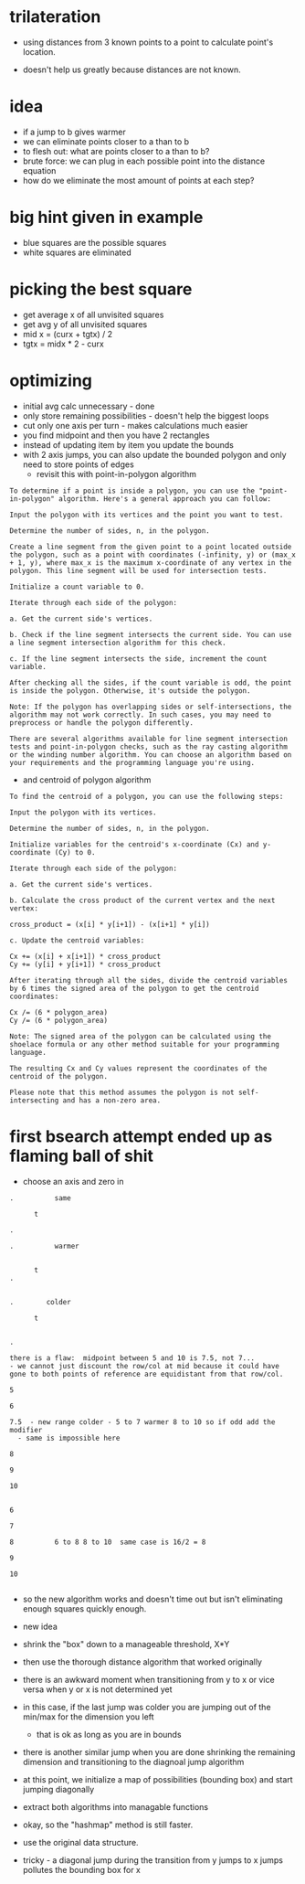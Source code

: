# trilateration

- using distances from 3 known points to a point to calculate point's location.

- doesn't help us greatly because distances are not known.

# idea

- if a jump to b gives warmer
- we can eliminate points closer to a than to b
- to flesh out: what are points closer to a than to b?
- brute force: we can plug in each possible point into the distance equation
- how do we eliminate the most amount of points at each step?

# big hint given in example

- blue squares are the possible squares
- white squares are eliminated

# picking the best square

- get average x of all unvisited squares
- get avg y of all unvisited squares
- mid x = (curx + tgtx) / 2
- tgtx = midx \* 2 - curx

# optimizing

- initial avg calc unnecessary - done
- only store remaining possibilities - doesn't help the biggest loops
- cut only one axis per turn - makes calculations much easier
- you find midpoint and then you have 2 rectangles
- instead of updating item by item you update the bounds
- with 2 axis jumps, you can also update the bounded polygon and only need to store points of edges
  - revisit this with point-in-polygon algorithm

```
To determine if a point is inside a polygon, you can use the "point-in-polygon" algorithm. Here's a general approach you can follow:

Input the polygon with its vertices and the point you want to test.

Determine the number of sides, n, in the polygon.

Create a line segment from the given point to a point located outside the polygon, such as a point with coordinates (-infinity, y) or (max_x + 1, y), where max_x is the maximum x-coordinate of any vertex in the polygon. This line segment will be used for intersection tests.

Initialize a count variable to 0.

Iterate through each side of the polygon:

a. Get the current side's vertices.

b. Check if the line segment intersects the current side. You can use a line segment intersection algorithm for this check.

c. If the line segment intersects the side, increment the count variable.

After checking all the sides, if the count variable is odd, the point is inside the polygon. Otherwise, it's outside the polygon.

Note: If the polygon has overlapping sides or self-intersections, the algorithm may not work correctly. In such cases, you may need to preprocess or handle the polygon differently.

There are several algorithms available for line segment intersection tests and point-in-polygon checks, such as the ray casting algorithm or the winding number algorithm. You can choose an algorithm based on your requirements and the programming language you're using.
```

- and centroid of polygon algorithm

```
To find the centroid of a polygon, you can use the following steps:

Input the polygon with its vertices.

Determine the number of sides, n, in the polygon.

Initialize variables for the centroid's x-coordinate (Cx) and y-coordinate (Cy) to 0.

Iterate through each side of the polygon:

a. Get the current side's vertices.

b. Calculate the cross product of the current vertex and the next vertex:

cross_product = (x[i] * y[i+1]) - (x[i+1] * y[i])

c. Update the centroid variables:

Cx += (x[i] + x[i+1]) * cross_product
Cy += (y[i] + y[i+1]) * cross_product

After iterating through all the sides, divide the centroid variables by 6 times the signed area of the polygon to get the centroid coordinates:

Cx /= (6 * polygon_area)
Cy /= (6 * polygon_area)

Note: The signed area of the polygon can be calculated using the shoelace formula or any other method suitable for your programming language.

The resulting Cx and Cy values represent the coordinates of the centroid of the polygon.

Please note that this method assumes the polygon is not self-intersecting and has a non-zero area.
```

# first bsearch attempt ended up as flaming ball of shit

- choose an axis and zero in
```
.          same

      t

.

.          warmer


      t
.


.        colder

      t


.

there is a flaw:  midpoint between 5 and 10 is 7.5, not 7...
- we cannot just discount the row/col at mid because it could have gone to both points of reference are equidistant from that row/col.

5

6

7.5  - new range colder - 5 to 7 warmer 8 to 10 so if odd add the modifier
  - same is impossible here

8

9

10


6

7

8          6 to 8 8 to 10  same case is 16/2 = 8

9

10


```

- so the new algorithm works and doesn't time out but isn't eliminating enough squares quickly enough.
- new idea
- shrink the "box" down to a manageable threshold, X*Y
- then use the thorough distance algorithm that worked originally
- there is an awkward moment when transitioning from y to x or vice versa when y or x is not determined yet
- in this case, if the last jump was colder you are jumping out of the min/max for the dimension you left
  - that is ok as long as you are in bounds
- there is another similar jump when you are done shrinking the remaining dimension and transitioning to the diagnoal jump algorithm
- at this point, we initialize a map of possibilities (bounding box) and start jumping diagonally

- extract both algorithms into managable functions

- okay, so the "hashmap" method is still faster.
- use the original data structure.


- tricky - a diagonal jump during the transition from y jumps to x jumps pollutes the bounding box for x